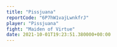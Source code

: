 ```yaml
---
title: "Pissjuana"
reportCode: "6P7hW1vajLwnkfrJ"
player: "Pissjuana"
fight: "Maiden of Virtue"
date: 2021-10-01T19:23:51.380000+00:00
---
```

